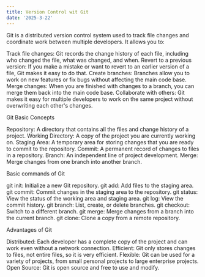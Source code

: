 ```yaml
---
title: Version Control wit Git
date: '2025-3-22'
---
```

Git is a distributed version control system used to track file changes and coordinate work between multiple developers. It allows you to:

Track file changes: Git records the change history of each file, including who changed the file, what was changed, and when.
Revert to a previous version: If you make a mistake or want to revert to an earlier version of a file, Git makes it easy to do that.
Create branches: Branches allow you to work on new features or fix bugs without affecting the main code base.
Merge changes: When you are finished with changes to a branch, you can merge them back into the main code base.
Collaborate with others: Git makes it easy for multiple developers to work on the same project without overwriting each other's changes.

Git Basic Concepts

Repository: A directory that contains all the files and change history of a project.
Working Directory: A copy of the project you are currently working on.
Staging Area: A temporary area for storing changes that you are ready to commit to the repository.
Commit: A permanent record of changes to files in a repository.
Branch: An independent line of project development.
Merge: Merge changes from one branch into another branch.

Basic commands of Git

git init: Initialize a new Git repository.
git add: Add files to the staging area.
git commit: Commit changes in the staging area to the repository.
git status: View the status of the working area and staging area.
git log: View the commit history.
git branch: List, create, or delete branches.
git checkout: Switch to a different branch.
git merge: Merge changes from a branch into the current branch.
git clone: ​​Clone a copy from a remote repository.

Advantages of Git

Distributed: Each developer has a complete copy of the project and can work even without a network connection.
Efficient: Git only stores changes to files, not entire files, so it is very efficient.
Flexible: Git can be used for a variety of projects, from small personal projects to large enterprise projects.
Open Source: Git is open source and free to use and modify.